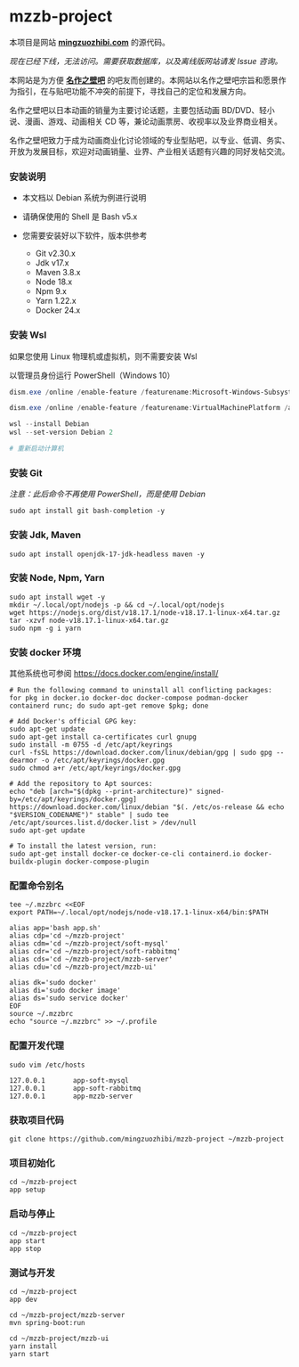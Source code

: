 # mzzb-project

本项目是网站 [**mingzuozhibi.com**][mzzb] 的源代码。

_现在已经下线，无法访问。需要获取数据库，以及离线版网站请发 Issue 咨询。_

本网站是为方便 [**名作之壁吧**][home] 的吧友而创建的。本网站以名作之壁吧宗旨和愿景作为指引，在与贴吧功能不冲突的前提下，寻找自己的定位和发展方向。

名作之壁吧以日本动画的销量为主要讨论话题，主要包括动画 BD/DVD、轻小说、漫画、游戏、动画相关 CD 等，兼论动画票房、收视率以及业界商业相关。

名作之壁吧致力于成为动画商业化讨论领域的专业型贴吧，以专业、低调、务实、开放为发展目标，欢迎对动画销量、业界、产业相关话题有兴趣的同好发帖交流。

[home]: https://tieba.baidu.com/f?kw=名作之壁&ie=utf-8
[mzzb]: https://mingzuozhibi.com

### 安装说明

- 本文档以 Debian 系统为例进行说明
- 请确保使用的 Shell 是 Bash v5.x
- 您需要安装好以下软件，版本供参考

  - Git v2.30.x
  - Jdk v17.x
  - Maven 3.8.x
  - Node 18.x
  - Npm 9.x
  - Yarn 1.22.x
  - Docker 24.x

### 安装 Wsl

如果您使用 Linux 物理机或虚拟机，则不需要安装 Wsl

以管理员身份运行 PowerShell（Windows 10）

```powershell
dism.exe /online /enable-feature /featurename:Microsoft-Windows-Subsystem-Linux /all /norestart

dism.exe /online /enable-feature /featurename:VirtualMachinePlatform /all /norestart

wsl --install Debian
wsl --set-version Debian 2

# 重新启动计算机
```

### 安装 Git

_注意：此后命令不再使用 PowerShell，而是使用 Debian_

```shell
sudo apt install git bash-completion -y
```

### 安装 Jdk, Maven

```shell
sudo apt install openjdk-17-jdk-headless maven -y
```

### 安装 Node, Npm, Yarn

```shell
sudo apt install wget -y
mkdir ~/.local/opt/nodejs -p && cd ~/.local/opt/nodejs
wget https://nodejs.org/dist/v18.17.1/node-v18.17.1-linux-x64.tar.gz
tar -xzvf node-v18.17.1-linux-x64.tar.gz
sudo npm -g i yarn
```

### 安装 docker 环境

其他系统也可参阅 https://docs.docker.com/engine/install/

```shell
# Run the following command to uninstall all conflicting packages:
for pkg in docker.io docker-doc docker-compose podman-docker containerd runc; do sudo apt-get remove $pkg; done

# Add Docker's official GPG key:
sudo apt-get update
sudo apt-get install ca-certificates curl gnupg
sudo install -m 0755 -d /etc/apt/keyrings
curl -fsSL https://download.docker.com/linux/debian/gpg | sudo gpg --dearmor -o /etc/apt/keyrings/docker.gpg
sudo chmod a+r /etc/apt/keyrings/docker.gpg

# Add the repository to Apt sources:
echo "deb [arch="$(dpkg --print-architecture)" signed-by=/etc/apt/keyrings/docker.gpg] https://download.docker.com/linux/debian "$(. /etc/os-release && echo "$VERSION_CODENAME")" stable" | sudo tee /etc/apt/sources.list.d/docker.list > /dev/null
sudo apt-get update

# To install the latest version, run:
sudo apt-get install docker-ce docker-ce-cli containerd.io docker-buildx-plugin docker-compose-plugin
```

### 配置命令别名

```shell
tee ~/.mzzbrc <<EOF
export PATH=~/.local/opt/nodejs/node-v18.17.1-linux-x64/bin:$PATH

alias app='bash app.sh'
alias cdp='cd ~/mzzb-project'
alias cdm='cd ~/mzzb-project/soft-mysql'
alias cdr='cd ~/mzzb-project/soft-rabbitmq'
alias cds='cd ~/mzzb-project/mzzb-server'
alias cdu='cd ~/mzzb-project/mzzb-ui'

alias dk='sudo docker'
alias di='sudo docker image'
alias ds='sudo service docker'
EOF
source ~/.mzzbrc
echo "source ~/.mzzbrc" >> ~/.profile
```

### 配置开发代理

```shell
sudo vim /etc/hosts

127.0.0.1       app-soft-mysql
127.0.0.1       app-soft-rabbitmq
127.0.0.1       app-mzzb-server
```

### 获取项目代码

```shell
git clone https://github.com/mingzuozhibi/mzzb-project ~/mzzb-project
```

### 项目初始化

```shell
cd ~/mzzb-project
app setup
```

### 启动与停止

```shell
cd ~/mzzb-project
app start
app stop
```

### 测试与开发

```shell
cd ~/mzzb-project
app dev

cd ~/mzzb-project/mzzb-server
mvn spring-boot:run

cd ~/mzzb-project/mzzb-ui
yarn install
yarn start
```
